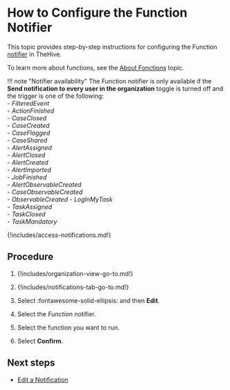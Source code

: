 # How to Configure the Function Notifier

This topic provides step-by-step instructions for configuring the Function [notifier](../about-notifications.md#notifiers) in TheHive.

To learn more about functions, see the [About Fonctions](../../manage-functions/about-functions.md) topic.

!!! note "Notifier availability"
    The Function notifier is only available if the **Send notification to every user in the organization** toggle is turned off and the trigger is one of the following:  
    - *FilteredEvent*  
    - *ActionFinished*  
    - *CaseClosed*  
    - *CaseCreated*  
    - *CaseFlagged*  
    - *CaseShared*  
    - *AlertAssigned*  
    - *AlertClosed*  
    - *AlertCreated*  
    - *AlertImported*  
    - *JobFinished*  
    - *AlertObservableCreated*  
    - *CaseObservableCreated*  
    - *ObservableCreated* 
    - *LogInMyTask*  
    - *TaskAssigned*  
    - *TaskClosed*  
    - *TaskMandatory*

{!includes/access-notifications.md!}

## Procedure

1. {!includes/organization-view-go-to.md!}

2. {!includes/notifications-tab-go-to.md!}

3. Select :fontawesome-solid-ellipsis: and then **Edit**.

4. Select the *Function* notifier.

5. Select the function you want to run.

6. Select **Confirm**.

## Next steps

* [Edit a Notification](../edit-a-notification.md)